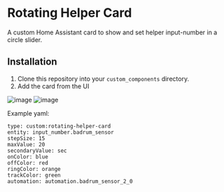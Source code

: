 # Rotating Helper Card

A custom Home Assistant card to show and set helper input-number in a circle slider.

## Installation

1. Clone this repository into your `custom_components` directory.
2. Add the card from the UI


![image](https://github.com/user-attachments/assets/0e31ca73-d964-477b-9eb9-a65d2018ccfb)
![image](https://github.com/user-attachments/assets/d6287799-2b56-49b9-9c3b-1815c257feb3)

Example yaml:
```
type: custom:rotating-helper-card
entity: input_number.badrum_sensor
stepSize: 15
maxValue: 20
secondaryValue: sec
onColor: blue
offColor: red
ringColor: orange
trackColor: green
automation: automation.badrum_sensor_2_0
```
